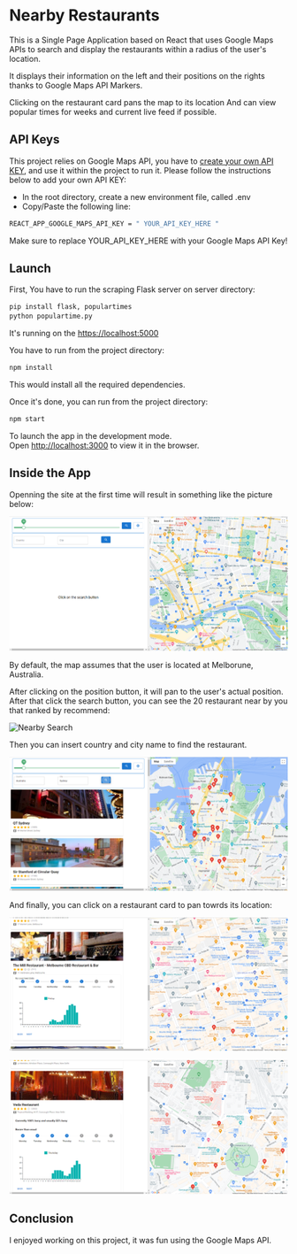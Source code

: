 # Nearby Restaurants

This is a Single Page Application based on React that uses Google Maps APIs to search and display the restaurants within a radius of the user's location.

It displays their information on the left and their positions on the rights thanks to Google Maps API Markers.

Clicking on the restaurant card pans the map to its location And can view popular times for weeks and current live feed if possible.

## API Keys

This project relies on Google Maps API, you have to [create your own API KEY](https://developers.google.com/maps/documentation/javascript/get-api-key), and use it within the project to run it. Please follow the instructions below to add your own API KEY:

* In the root directory, create a new environment file, called .env
* Copy/Paste the following line:

```bash
REACT_APP_GOOGLE_MAPS_API_KEY = " YOUR_API_KEY_HERE " 
```
Make sure to replace YOUR_API_KEY_HERE with your Google Maps API Key!

## Launch

First, You have to run the scraping Flask server on server directory:

```bash
pip install flask, populartimes
python populartime.py
```
It's running on the [https://localhost:5000](http://localhost:5000)

You have to run from the project directory:

```bash
npm install
```

This would install all the required dependencies.

Once it's done, you can run from the project directory:

```bash
npm start
```

To launch the app in the development mode.\
Open [http://localhost:3000](http://localhost:3000) to view it in the browser.

## Inside the App

Openning the site at the first time will result in something like the picture below:

![First Visit](/front-end/assets/Firstpage.png)

By default, the map assumes that the user is located at Melborune, Australia.

After clicking on the position button, it will pan to the user's actual position. After that click the search button, you can see the 20 restaurant near by you that ranked by recommend:

![Nearby Search](/front-end/assets/SearchNearbyme.png.png)

Then you can insert country and city name to find the restaurant.

![Location Search](/front-end/assets/Searchbylocation.png)

And finally, you can click on a restaurant card to pan towrds its location:

![View Popular Times](/front-end/assets/Viewpopuartimes.png)

![View Live Feed](/front-end/assets/ViewLiveFeed.png)

## Conclusion

I enjoyed working on this project, it was fun using the Google Maps API.
